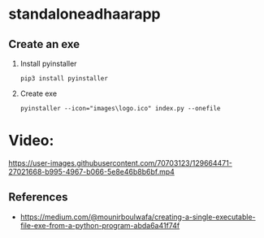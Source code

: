 # standaloneadhaarapp

## Create an exe

1. Install pyinstaller

    `pip3 install pyinstaller`

2. Create exe

    `pyinstaller --icon="images\logo.ico" index.py --onefile`
    
    
# Video:


https://user-images.githubusercontent.com/70703123/129664471-27021668-b995-4967-b066-5e8e46b8b6bf.mp4



## References

 - https://medium.com/@mounirboulwafa/creating-a-single-executable-file-exe-from-a-python-program-abda6a41f74f
